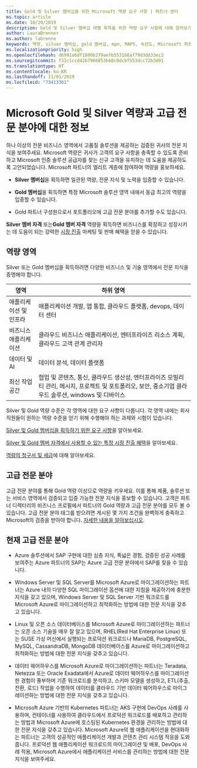 ```yaml
---
title: Gold 및 Silver 멤버십을 위한 Microsoft 역량 요구 사항 | 파트너 센터
ms.topic: article
ms.date: 10/29/2019
description: Gold 및 Silver 멤버십 레벨 획득을 위한 역량 요구 사항에 대해 알아보기
author: LauraBrenner
ms.author: labrenne
keywords: 역량, silver 멤버십, gold 멤버십, mpn, MAPS, 숙련도, Microsoft 파트너 네트워크, 네트워크 멤버십, 고급 전문 분야
ms.localizationpriority: high
ms.openlocfilehash: d6991a6df1800b279aefb553188af79d3dd33ec2
ms.sourcegitcommit: f32c1ccd42b7966053b60c0dcbf553dcc72b3d01
ms.translationtype: HT
ms.contentlocale: ko-KR
ms.lasthandoff: 11/01/2019
ms.locfileid: "73413361"
---
```

# <a name="information-about-microsoft-silver-and-gold-competencies-and-advanced-specializations"></a>Microsoft Gold 및 Silver 역량과 고급 전문 분야에 대한 정보


하나 이상의 전문 비즈니스 영역에서 고품질 솔루션을 제공하는 검증된 귀사의 전문 지식을 보여주세요. Microsoft 역량은 귀사가 고객의 요구 사항을 충족할 수 있도록 준비하고 Microsoft 인증 솔루션 공급자를 찾는 신규 고객을 유치하는 데 도움을 제공하도록 고안되었습니다. Microsoft 파트너의 엘리트 계층에 참여하여 역량을 홍보하세요.

- **Silver 멤버십**을 획득하면 일관된 역량, 전문 지식 및 노력을 입증할 수 있습니다.

- **Gold 멤버십**을 획득하면 특정 Microsoft 솔루션 영역 내에서 동급 최고의 역량을 입증할 수 있습니다.

- Gold 파트너 구성원으로서 포트폴리오에 고급 전문 분야를 추가할 수도 있습니다.

**Silver 멤버 자격** 또는**Gold 멤버 자격** 역량을 획득하면 비즈니스를 확장하고 성장시키는 데 도움이 되는 강력한 [시장 진출](mpn-learn-about-go-to-market-benefits.md) 마케팅 및 판매 혜택을 얻을 수 있습니다.

## <a name="competency-areas"></a>역량 영역

Silver 또는 Gold 멤버십을 획득하려면 다양한 비즈니스 및 기술 영역에서 전문 지식을 증명해야 합니다.

|**영역**            |**하위 영역**                    |
|--------------------|--------------------------------|
|애플리케이션 및 인프라|애플리케이션 개발, 앱 통합, 클라우드 플랫폼, devops, 데이터 센터|
|비즈니스 애플리케이션 |클라우드 비즈니스 애플리케이션, 엔터프라이즈 리소스 계획, 클라우드 고객 관계 관리자|
|데이터 및 AI|데이터 분석, 데이터 플랫폼|
|최신 작업 공간| 협업 및 콘텐츠, 통신, 클라우드 생산성, 엔터프라이즈 모빌리티 관리, 메시지, 프로젝트 및 포트폴리오, 보안, 중소기업 클라우드 솔루션, windows 및 디바이스|

Silver 및 Gold 역량 수준은 각 영역에 대한 요구 사항이 다릅니다. 각 영역 내에는 회사 직원들이 원하는 역량 수준을 얻기 위해 수행해야 하는 과제와 시험이 있습니다.


[Silver 및 Gold 멤버십을 획득하기 위한 요구 사항](https://partner.microsoft.com/membership/competencies)을 알아보세요.

[Silver 및 Gold 멤버 자격에서 사용할 수 있는 특정 시장 진출 혜택](mpn-learn-about-go-to-market-benefits.md)을 알아보세요. 

[역량의 청구서 및 세금](mpn-view-print-maps-invoice.md)에 대해 알아보세요.

## <a name="advanced-specializations"></a>고급 전문 분야

고급 전문 분야를 통해 Gold 역량 이상으로 역량을 키우세요. 이를 통해 제품, 솔루션 또는 서비스 영역에서 검증되고 입증 가능한 전문 지식을 홍보할 수 있습니다. 고객은 파트너 디렉터리의 비즈니스 프로필에서 파트너의 Gold 역량과 고급 전문 분야를 모두 볼 수 있습니다. 고급 전문 분야 태그를 받으려면 게시된 몇 가지 조건을 완벽하게 충족하고 Microsoft의 검증을 받아야 합니다. [자세한 내용을 알아보십시오](https://partner.microsoft.com/membership/competencies#tab-content-2). 

## <a name="the-current-advanced-specializations"></a>현재 고급 전문 분야

- Azure 솔루션에서 SAP 구현에 대한 심층 지식, 폭넓은 경험, 검증된 성공 사례를 보여주는 Azure 파트너의 SAP는 Azure 고급 전문 분야에서 SAP를 찾을 수 있습니다.

- Windows Server 및 SQL Server를 Microsoft Azure로 마이그레이션하는 파트너는 Azure 내의 다양한 SQL 마이그레이션 옵션에 대한 지침을 제공하기에 충분한 지식을 갖고 있으며, Windows Server 및 SQL Server 기반 워크로드를 Microsoft Azure로 마이그레이션하고 최적화하는 방법에 대한 전문 지식을 갖추고 있습니다. 

- Linux 및 오픈 소스 데이터베이스를 Microsoft Azure로 마이그레이션하는 파트너는 오픈 소스 기술을 매우 잘 알고 있으며, RHEL(Red Hat Enterprise Linux) 또는 SUSE 가상 머신에서 실행되는 프로덕션 워크로드나 MariaDB, PostgreSQL, MySQL, CassandraDB, MongoDB 데이터베이스를 Azure로 마이그레이션하고 최적화하는 방법에 대한 전문 지식을 갖추고 있습니다.

- 데이터 웨어하우스를 Microsoft Azure로 마이그레이션하는 파트너는 Teradata, Netezza 또는 Oracle Exadata에서 Azure로 데이터 웨어하우스를 마이그레이션한 경험이 풍부하며 기존 워크로드를 분석하고, 스키마 모델을 생성하고, ETL(추출, 전환, 로드) 작업을 수행하여 데이터를 클라우드 기반 데이터 웨어하우스로 마이그레이션하는 방법에 대한 전문 지식을 갖추고 있습니다.

- Microsoft Azure 기반의 Kubernetes 파트너는 AKS 구현에 DevOps 사례를 사용하며, 컨테이너를 사용하여 클라우드에서 프로덕션 워크로드를 배포하고 관리하는 방법과 Microsoft Azure에 호스팅된 Kubernetes 환경을 관리하는 방법에 대한 전문 지식을 갖추고 있습니다.
Microsoft Azure의 웹 애플리케이션을 현대화하는 파트너는 고객의 성공적인 애플리케이션 개발과 콘텐츠 관리 시스템 적응을 도와줍니다. 프로덕션 웹 애플리케이션 워크로드의 마이그레이션 및 배포, DevOps 사례 적용, Microsoft Azure에서 애플리케이션 서비스를 관리하는 방법에 대한 전문 지식을 보여주세요.